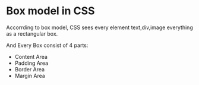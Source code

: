 # Box model in CSS

Accorrding to box model, CSS sees every element text,div,image everything as a rectangular box.

And Every Box consist of 4 parts:

- Content Area
- Padding Area
- Border Area
- Margin Area
